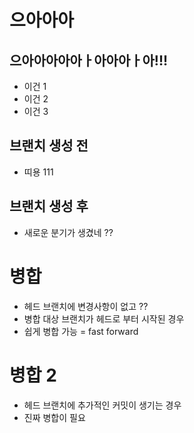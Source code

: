 # 으아아아
## 으아아아아아ㅏ아아아ㅏ아!!!

- 이건 1
- 이건 2
- 이건 3

## 브랜치 생성 전
- 띠용 111

## 브랜치 생성 후
- 새로운 분기가 생겼네 ??


# 병합
- 헤드 브랜치에 변경사항이 없고 ??
- 병합 대상 브랜치가 헤드로 부터 시작된 경우
- 쉽게 병합 가능 = fast forward

# 병합 2

- 헤드 브랜치에 추가적인 커밋이 생기는 경우
- 진짜 병합이 필요

